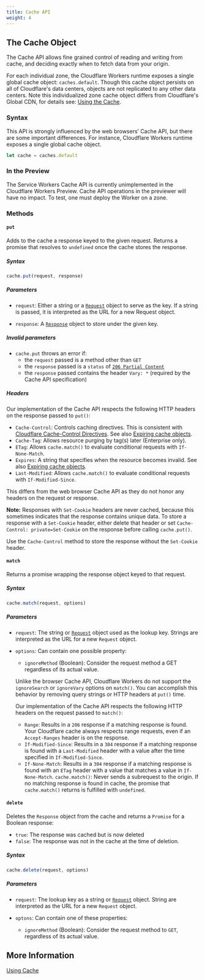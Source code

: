 ```yaml
---
title: Cache API
weight: 4
---
```


## The Cache Object

The Cache API allows fine grained control of reading and writing from cache, and deciding exactly when to fetch data from your origin.

For each individual zone, the Cloudflare Workers runtime exposes a single global cache object: `caches.default`. Though this cache object persists on all of Cloudflare's data centers, objects are not replicated to any other data centers. Note this individualized zone cache object differs from Cloudflare's Global CDN, for details see: [Using the Cache](/reference/workers-concepts/using-cache).

### Syntax

This API is strongly influenced by the web browsers’ Cache API, but there are some important differences. For instance, Cloudflare Workers runtime exposes a single global cache object.

```javascript
let cache = caches.default
```

### In the Preview

The Service Workers Cache API is currently unimplemented in the Cloudflare Workers Preview. Cache API operations in the previewer will have no impact. To test, one must deploy the Worker on a zone. 

### Methods

#### `put`

Adds to the cache a response keyed to the given request. Returns a promise that resolves to `undefined` once the cache stores the response.

##### Syntax

```javascript
cache.put(request, response)
```

##### Parameters

* `request`: Either a string or a [`Request`](/reference/apis/fetch#request) object to serve as the key. If a string is passed, it is interpreted as the URL for a new Request object.

* `response`: A [`Response`](/reference/apis/fetch#response) object to store under the given key.

##### Invalid parameters

* `cache.put` throws an error if:
	* the `request` passed is a method other than `GET`
	* the `response` passed is a `status` of [`206 Partial Content`](https://httpstatuses.com/206)
	* the `response` passed contains the header `Vary: *` (required by the Cache API specification)

##### Headers

Our implementation of the Cache API respects the following HTTP headers on the response passed to `put()`:

* `Cache-Control`: Controls caching directives. This is consistent with [Cloudflare Cache-Control Directives](https://support.cloudflare.com/hc/en-us/articles/115003206852-Origin-Cache-Control#h_4250342181031546894839080). See also [Expiring cache objects](#expiring-cache-objects).
* `Cache-Tag`: Allows resource purging by tag(s) later (Enterprise only).
* `ETag`: Allows `cache.match()` to evaluate conditional requests with `If-None-Match`.
* `Expires`: A string that specifies when the resource becomes invalid. See also [Expiring cache objects](#expiring-cache-objects).
* `Last-Modified`: Allows `cache.match()` to evaluate conditional requests with `If-Modified-Since`.

This differs from the web browser Cache API as they do not honor any headers on the request or response.

**Note:** Responses with `Set-Cookie` headers are never cached, because this sometimes indicates that the response contains unique data. To store a response with a `Set-Cookie` header, either delete that header or set `Cache-Control: private=Set-Cookie` on the response before calling `cache.put()`.

Use the `Cache-Control` method to store the response without the `Set-Cookie` header.

#### `match`

Returns a promise wrapping the response object keyed to that request.

##### Syntax

```javascript
cache.match(request, options)
```

##### Parameters

* `request`: The string or [`Request`](/reference/apis/fetch#request) object used as the lookup key. Strings are interpreted as the URL for a new `Request` object.

* `options`: Can contain one possible property:
	* `ignoreMethod` (Boolean): Consider the request method a GET regardless of its actual value.

	Unlike the browser Cache API, Cloudflare Workers do not support the `ignoreSearch` or `ignoreVary` options on `match()`. You can accomplish this behavior by removing query strings or HTTP headers at `put()` time.

	Our implementation of the Cache API respects the following HTTP headers on the request passed to `match()`:

	* `Range`: Results in a `206` response if a matching response is found. Your Cloudflare cache always respects range requests, even if an `Accept-Ranges` header is on the response.
	* `If-Modified-Since`: Results in a `304` response if a matching response is found with a `Last-Modified` header with a value after the time specified in `If-Modified-Since`.
	* `If-None-Match`: Results in a `304` response if a matching response is found with an `ETag` header with a value that matches a value in `If-None-Match`.
	`cache.match()`: Never sends a subrequest to the origin. If no matching response is found in cache, the promise that `cache.match()` returns is fulfilled with `undefined`.

#### `delete`

Deletes the `Response` object from the cache and returns a `Promise` for a Boolean response:
* `true`: The response was cached but is now deleted
* `false`: The response was not in the cache at the time of deletion.

##### Syntax

```javascript
cache.delete(request, options)
```

##### Parameters

* `request`: The lookup key as a string or [`Request`](/reference/apis/fetch#request) object. String are interpreted as the URL for a new `Request` object.

* `optons`: Can contain one of these properties:

	* `ignoreMethod` (Boolean): Consider the request method to `GET`, regardless of its actual value.


## More Information

[Using Cache](/reference/workers-concepts/using-cache)
